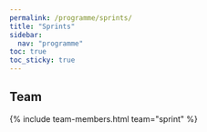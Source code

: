 ```yaml
---
permalink: /programme/sprints/
title: "Sprints"
sidebar:
  nav: "programme"
toc: true
toc_sticky: true
---
```


<!--  Tasks of the team to be added -->

## Team

{% include team-members.html team="sprint" %}
